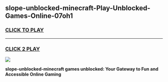 
## slope-unblocked-minecraft-Play-Unblocked-Games-Online-07oh1
<h3>
<a href="https://premium76.site?title=slope-unblocked-minecraft&ref=25A">CLICK TO PLAY</a></h3>
<hr>

<h3>
<a href="https://premium76.site?title=slope-unblocked-minecraft&ref=25A">CLICK 2 PLAY</a>
  
</h3>

<a href="https://premium76.site?title=slope-unblocked-minecraft&ref=25A"><img src="https://clearcache.store/games.png"></a>


**slope-unblocked-minecraft games unblocked: Your Gateway to Fun and Accessible Online Gaming**
